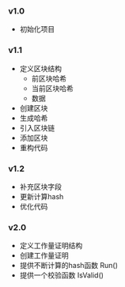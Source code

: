 ### v1.0
  * 初始化项目
  
### v1.1
  * 定义区块结构
    * 前区块哈希
    * 当前区块哈希
    * 数据
  * 创建区块
  * 生成哈希
  * 引入区块链
  * 添加区块
  * 重构代码

### v1.2
  * 补充区块字段
  * 更新计算hash
  * 优化代码
  
### v2.0
  * 定义工作量证明结构
  * 创建工作量证明
  * 提供不断计算的hash函数 Run()
  * 提供一个校验函数 IsValid()   